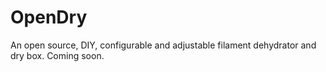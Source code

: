 # OpenDry
An open source, DIY, configurable and adjustable filament dehydrator and dry box.  Coming soon.
